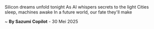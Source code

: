 Silicon dreams unfold tonight
As AI whispers secrets to the light
Cities sleep, machines awake
In a future world, our fate they'll make

~ <b>By Sazumi Copilot</b> - 30 Mei 2025